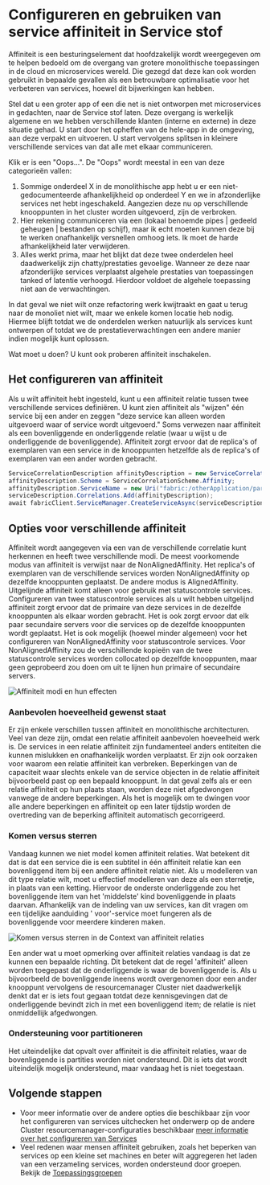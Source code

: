 <properties
   pageTitle="Service stof Cluster resourcemanager - affiniteit | Microsoft Azure"
   description="Overzicht van het configureren van affiniteit voor Service configuratieservices"
   services="service-fabric"
   documentationCenter=".net"
   authors="masnider"
   manager="timlt"
   editor=""/>

<tags
   ms.service="Service-Fabric"
   ms.devlang="dotnet"
   ms.topic="article"
   ms.tgt_pltfrm="NA"
   ms.workload="NA"
   ms.date="08/19/2016"
   ms.author="masnider"/>

# <a name="configuring-and-using-service-affinity-in-service-fabric"></a>Configureren en gebruiken van service affiniteit in Service stof

Affiniteit is een besturingselement dat hoofdzakelijk wordt weergegeven om te helpen bedoeld om de overgang van grotere monolithische toepassingen in de cloud en microservices wereld. Die gezegd dat deze kan ook worden gebruikt in bepaalde gevallen als een betrouwbare optimalisatie voor het verbeteren van services, hoewel dit bijwerkingen kan hebben.

Stel dat u een groter app of een die net is niet ontworpen met microservices in gedachten, naar de Service stof laten. Deze overgang is werkelijk algemene en we hebben verschillende klanten (interne en externe) in deze situatie gehad. U start door het opheffen van de hele-app in de omgeving, aan deze verpakt en uitvoeren. U start vervolgens splitsen in kleinere verschillende services van dat alle met elkaar communiceren.

Klik er is een "Oops...". De "Oops" wordt meestal in een van deze categorieën vallen:

1. Sommige onderdeel X in de monolithische app hebt u er een niet-gedocumenteerde afhankelijkheid op onderdeel Y en we in afzonderlijke services net hebt ingeschakeld. Aangezien deze nu op verschillende knooppunten in het cluster worden uitgevoerd, zijn de verbroken.
2.  Hier rekening communiceren via een (lokaal benoemde pipes | gedeeld geheugen | bestanden op schijf), maar ik echt moeten kunnen deze bij te werken onafhankelijk versnellen omhoog iets. Ik moet de harde afhankelijkheid later verwijderen.
3.  Alles werkt prima, maar het blijkt dat deze twee onderdelen heel daadwerkelijk zijn chatty/prestaties gevoelige. Wanneer ze deze naar afzonderlijke services verplaatst algehele prestaties van toepassingen tanked of latentie verhoogd. Hierdoor voldoet de algehele toepassing niet aan de verwachtingen.

In dat geval we niet wilt onze refactoring werk kwijtraakt en gaat u terug naar de monoliet niet wilt, maar we enkele komen locatie heb nodig. Hiermee blijft totdat we de onderdelen werken natuurlijk als services kunt ontwerpen of totdat we de prestatieverwachtingen een andere manier indien mogelijk kunt oplossen.

Wat moet u doen? U kunt ook proberen affiniteit inschakelen.

## <a name="how-to-configure-affinity"></a>Het configureren van affiniteit
Als u wilt affiniteit hebt ingesteld, kunt u een affiniteit relatie tussen twee verschillende services definiëren. U kunt zien affiniteit als "wijzen" één service bij een ander en zeggen "deze service kan alleen worden uitgevoerd waar of service wordt uitgevoerd." Soms verwezen naar affiniteit als een bovenliggende en onderliggende relatie (waar u wijst u de onderliggende de bovenliggende). Affiniteit zorgt ervoor dat de replica's of exemplaren van een service in de knooppunten hetzelfde als de replica's of exemplaren van een ander worden gebracht.

``` csharp
ServiceCorrelationDescription affinityDescription = new ServiceCorrelationDescription();
affinityDescription.Scheme = ServiceCorrelationScheme.Affinity;
affinityDescription.ServiceName = new Uri("fabric:/otherApplication/parentService");
serviceDescription.Correlations.Add(affinityDescription);
await fabricClient.ServiceManager.CreateServiceAsync(serviceDescription);
```

## <a name="different-affinity-options"></a>Opties voor verschillende affiniteit
Affiniteit wordt aangegeven via een van de verschillende correlatie kunt herkennen en heeft twee verschillende modi. De meest voorkomende modus van affiniteit is verwijst naar de NonAlignedAffinity. Het replica's of exemplaren van de verschillende services worden NonAlignedAffinity op dezelfde knooppunten geplaatst. De andere modus is AlignedAffinity. Uitgelijnde affiniteit komt alleen voor gebruik met statuscontrole services. Configureren van twee statuscontrole services als u wilt hebben uitgelijnd affiniteit zorgt ervoor dat de primaire van deze services in de dezelfde knooppunten als elkaar worden gebracht. Het is ook zorgt ervoor dat elk paar secundaire servers voor die services op de dezelfde knooppunten wordt geplaatst. Het is ook mogelijk (hoewel minder algemeen) voor het configureren van NonAlignedAffinity voor statuscontrole services. Voor NonAlignedAffinity zou de verschillende kopieën van de twee statuscontrole services worden collocated op dezelfde knooppunten, maar geen geprobeerd zou doen om uit te lijnen hun primaire of secundaire servers.

![Affiniteit modi en hun effecten][Image1]

### <a name="best-effort-desired-state"></a>Aanbevolen hoeveelheid gewenst staat
Er zijn enkele verschillen tussen affiniteit en monolithische architecturen. Veel van deze zijn, omdat een relatie affiniteit aanbevolen hoeveelheid werk is. De services in een relatie affiniteit zijn fundamenteel anders entiteiten die kunnen mislukken en onafhankelijk worden verplaatst. Er zijn ook oorzaken voor waarom een relatie affiniteit kan verbreken. Beperkingen van de capaciteit waar slechts enkele van de service objecten in de relatie affiniteit bijvoorbeeld past op een bepaald knooppunt. In dat geval zelfs als er een relatie affiniteit op hun plaats staan, worden deze niet afgedwongen vanwege de andere beperkingen. Als het is mogelijk om te dwingen voor alle andere beperkingen en affiniteit op een later tijdstip worden de overtreding van de beperking affiniteit automatisch gecorrigeerd.  

### <a name="chains-vs-stars"></a>Komen versus sterren
Vandaag kunnen we niet model komen affiniteit relaties. Wat betekent dit dat is dat een service die is een subtitel in één affiniteit relatie kan een bovenliggend item bij een andere affiniteit relatie niet. Als u modelleren van dit type relatie wilt, moet u effectief modelleren van deze als een sterretje, in plaats van een ketting. Hiervoor de onderste onderliggende zou het bovenliggende item van het 'middelste' kind bovenliggende in plaats daarvan. Afhankelijk van de indeling van uw services, kan dit vragen om een tijdelijke aanduiding ' voor'-service moet fungeren als de bovenliggende voor meerdere kinderen maken.

![Komen versus sterren in de Context van affiniteit relaties][Image2]

Een ander wat u moet opmerking over affiniteit relaties vandaag is dat ze kunnen een bepaalde richting. Dit betekent dat de regel 'affiniteit' alleen worden toegepast dat de onderliggende is waar de bovenliggende is. Als u bijvoorbeeld de bovenliggende ineens wordt overgenomen door een ander knooppunt vervolgens de resourcemanager Cluster niet daadwerkelijk denkt dat er is iets fout gegaan totdat deze kennisgevingen dat de onderliggende bevindt zich in met een bovenliggend item; de relatie is niet onmiddellijk afgedwongen.

### <a name="partitioning-support"></a>Ondersteuning voor partitioneren
Het uiteindelijke dat opvalt over affiniteit is die affiniteit relaties, waar de bovenliggende is partities worden niet ondersteund. Dit is iets dat wordt uiteindelijk mogelijk ondersteund, maar vandaag het is niet toegestaan.

## <a name="next-steps"></a>Volgende stappen
- Voor meer informatie over de andere opties die beschikbaar zijn voor het configureren van services uitchecken het onderwerp op de andere Cluster resourcemanager-configuraties beschikbaar [meer informatie over het configureren van Services](service-fabric-cluster-resource-manager-configure-services.md)
- Veel redenen waar mensen affiniteit gebruiken, zoals het beperken van services op een kleine set machines en beter wilt aggregeren het laden van een verzameling services, worden ondersteund door groepen. Bekijk de [Toepassingsgroepen](service-fabric-cluster-resource-manager-application-groups.md)

[Image1]:./media/service-fabric-cluster-resource-manager-advanced-placement-rules-affinity/cluster-resrouce-manager-affinity-modes.png
[Image2]:./media/service-fabric-cluster-resource-manager-advanced-placement-rules-affinity/cluster-resource-manager-chains-vs-stars.png
